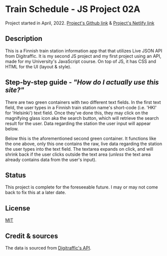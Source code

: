  # Train Schedule - JS Project 02A
 Project started in April, 2022.
[Project's Github link](https://luminietos.github.io/2A/) & [Project's Netlify link](https://62716c958bbe99005ca753f8--capable-sprinkles-cabbc2.netlify.app/)

## Description
This is a Finnish train station information app that that utilizes Live JSON API from Digitraffic. 
It is my second JS project and my first project using an API, made for my University's JavaScript course. On top of JS, it has CSS and HTML for the UI (layout & style). 

## Step-by-step guide - *"How do I actually use this site?"*
There are two green containers with two different text fields.
In the first text field, the user types in a Finnish train station name's short-code (i.e. 'HKI' for 'Helsinki') text field. Once they've done this, they may click on the magnifying glass icon aka the search button, which will retrieve the search result for the user. 
Data regarding the station the user input will appear below.

Below this is the aforementioned second green container. It functions like the one above, only this one contains the raw, live data regarding the station the user types into the text field. The textarea expands on click, and will shrink back if the user clicks outside the text area (*unless* the text area already contains data from the user's input).

## Status
This project is complete for the foreseeable future. I may or may not come back to fix this at a later date. 

## License
[MIT](https://choosealicense.com/licenses/mit/)

## Credit & sources
The data is sourced from [Digitraffic's API](https://www.digitraffic.fi/rautatieliikenne/#junien-tiedot-trains).
